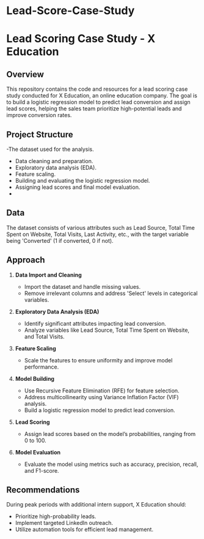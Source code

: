 # Lead-Score-Case-Study
# Lead Scoring Case Study - X Education

## Overview

This repository contains the code and resources for a lead scoring case study conducted for X Education, an online education company. The goal is to build a logistic regression model to predict lead conversion and assign lead scores, helping the sales team prioritize high-potential leads and improve conversion rates.

## Project Structure
  -The dataset used for the analysis.
  - Data cleaning and preparation.
  - Exploratory data analysis (EDA).
  - Feature scaling.
  - Building and evaluating the logistic regression model.
  - Assigning lead scores and final model evaluation.
-
## Data

The dataset consists of various attributes such as Lead Source, Total Time Spent on Website, Total Visits, Last Activity, etc., with the target variable being 'Converted' (1 if converted, 0 if not).

## Approach

1. **Data Import and Cleaning**
   - Import the dataset and handle missing values.
   - Remove irrelevant columns and address 'Select' levels in categorical variables.

2. **Exploratory Data Analysis (EDA)**
   - Identify significant attributes impacting lead conversion.
   - Analyze variables like Lead Source, Total Time Spent on Website, and Total Visits.

3. **Feature Scaling**
   - Scale the features to ensure uniformity and improve model performance.

4. **Model Building**
   - Use Recursive Feature Elimination (RFE) for feature selection.
   - Address multicollinearity using Variance Inflation Factor (VIF) analysis.
   - Build a logistic regression model to predict lead conversion.

5. **Lead Scoring**
   - Assign lead scores based on the model’s probabilities, ranging from 0 to 100.

6. **Model Evaluation**
   - Evaluate the model using metrics such as accuracy, precision, recall, and F1-score.

## Recommendations

During peak periods with additional intern support, X Education should:
- Prioritize high-probability leads.
- Implement targeted LinkedIn outreach.
- Utilize automation tools for efficient lead management.

